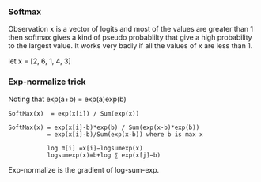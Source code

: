 ### Softmax

Observation x is a vector of logits and most of the values are greater than 1 then softmax gives a kind of pseudo probablilty that give a high probability to the largest value. It works very badly if all the values of x are less than 1.

let x = [2, 6, 1, 4, 3]








### Exp-normalize trick

Noting that exp(a+b)  = exp(a)exp(b)  


```
SoftMax(x)  = exp(x[i]) / Sum(exp(x))

SoftMax(x) = exp(x[i]-b)*exp(b) / Sum(exp(x-b)*exp(b))
           = exp(x[i]-b)/Sum(exp(x-b)) where b is max x
           
           log π[i] =x[i]−logsumexp(x)
           logsumexp(x)=b+log ∑ exp(x[j]−b)
 ```
 
 Exp-normalize is the gradient of log-sum-exp.

